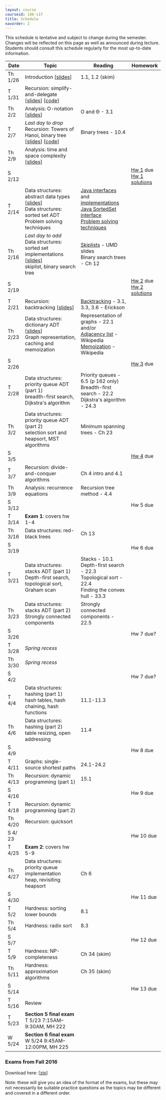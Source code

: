 ```yaml
---
layout: course
courseid: 146-s17
title: Schedule
navorder: 2
---
```


<a name="schedule"></a>

This schedule is tentative and subject to change during the semester. Changes will be reflected on this page as well as announced during lecture. Students should consult this schedule regularly for the most up-to-date information.

Date|Topic|Reading|Homework
----|-----|-------|--------
Th 1/26 | Introduction [[slides](intro.pdf)] | 1.1, 1.2 (skim)
T 1/31 | Recursion: simplify-and-delegate [[slides](recursion1.pdf)] [[code](//github.com/jnylam/SJSU-cs146-s17/tree/master/01_Recursion1/src/cc/jennylam/cs146)] | 
Th 2/2 | Analysis: O-notation [[slides](o-notation.pdf)] | O and &Theta; - 3.1
T 2/7 | _Last day to drop_<br>Recursion: Towers of Hanoi, binary tree [[slides](recursion2.pdf)] [[code](//github.com/jnylam/SJSU-cs146-s17/tree/master/02_Recursion2/src/cc/jennylam/cs146)] | Binary trees - 10.4
Th 2/9 | Analysis: time and space complexity [[slides](timecomplexity.pdf)]
S 2/12 | | | [Hw 1](homework01.html) due<br>[Hw 1 solutions](hw01.pdf)
T 2/14 | Data structures: abstract data types [[slides](introds.pdf)]<br>Data structures: sorted set ADT <br>Problem solving techniques | [Java interfaces](https://docs.oracle.com/javase/tutorial/collections/interfaces/index.html) and [implementations](https://docs.oracle.com/javase/tutorial/collections/implementations/index.html)<br>[Java SortedSet interface](https://docs.oracle.com/javase/8/docs/api/java/util/SortedSet.html)<br>[Problem solving techniques](http://www.cs.yale.edu/homes/aspnes/pinewiki/ProblemSolvingTechniques.html)
Th 2/16  | _Last day to add_<br>Data structures: sorted set implementations [[slides](skiplist.pdf)]<br>skiplist, binary search tree | [Skiplists](https://www.cs.umd.edu/class/spring2008/cmsc420/L12.SkipLists.pdf) - UMD slides<br>Binary search trees - Ch 12
S 2/19 | | | [Hw 2](homework02.html) due<br>[Hw 2 solutions](hw02.pdf)
T 2/21 | Recursion: backtracking [[slides](backtracking.pdf)] | [Backtracking](//jeffe.cs.illinois.edu/teaching/algorithms/notes/03-backtracking.pdf) - 3.1, 3.3, 3.6 - Erickson
Th 2/23 | Data structures: dictionary ADT [[slides](dictionary.pdf)]<br>Graph representation, caching and memoization | Representation of graphs - 22.1 and/or<br>[Adjacency list](//en.wikipedia.org/wiki/Adjacency_list) - Wikipedia<br>[Memoization](//en.wikipedia.org/wiki/Memoization) - Wikipedia
S 2/26 | | | [Hw 3](homework03.html) due
T 2/28 | Data structures: priority queue ADT (part 1)<br>breadth-first search, Dijkstra's algorithm | Priority queues - 6.5 (p 162 only)<br>Breadth-first search - 22.2<br>Dijkstra's algorithm - 24.3
Th 3/2 | Data structures: priority queue ADT (part 2)<br>selection sort and heapsort, MST algorithms | Minimum spanning trees - Ch 23
S 3/5 | | | [Hw 4](homework04.html) due
T 3/7 | Recursion: divide-and-conquer algorithms | Ch 4 intro and 4.1
Th 3/9 | Analysis: recurrence equations | Recursion tree method - 4.4
S 3/12 | | | Hw 5 due
T 3/14 | __Exam 1__: covers hw 1-4
Th 3/16 | Data structures: red-black trees | Ch 13
S 3/19 | | | Hw 6 due
T 3/21 | Data structures: stacks ADT (part 1)<br>Depth-first search, topological sort, Graham scan | Stacks - 10.1<br> Depth-first search - 22.3<br>Topological sort - 22.4<br> Finding the convex hull - 33.3
Th 3/23 | Data structures: stacks ADT (part 2)<br>Strongly connected components | Strongly connected components - 22.5
S 3/26 | | | Hw 7 due?
T 3/28 | _Spring recess_ | 
Th 3/30 | _Spring recess_ |
S 4/2 | | | Hw 7 due?
T 4/4 | Data structures: hashing (part 1)<br>hash tables, hash chaining, hash functions | 11.1-11.3
Th 4/6 | Data structures: hashing (part 2)<br> table resizing, open addressing | 11.4
S 4/9 | | | Hw 8 due
T 4/11 | Graphs: single-source shortest paths | 24.1-24.2
Th 4/13 | Recursion: dynamic programming (part 1) | 15.1
S 4/16 | | | Hw 9 due
T 4/18 | Recursion: dynamic programming (part 2)
Th 4/20 | Recursion: quicksort
S 4/ 23 | | | Hw 10 due
T 4/25 | __Exam 2__: covers hw 5-9
Th 4/27 | Data structures: priority queue implementation<br>heap, revisiting heapsort | Ch 6
S 4/30 | | | Hw 11 due
T 5/2 | Hardness: sorting lower bounds | 8.1
Th 5/4 | Hardness: radix sort  | 8.3
S 5/7 | | | Hw 12 due
T 5/9 | Hardness: NP-completeness | Ch 34 (skim)
Th 5/11 | Hardness: approximation algorithms | Ch 35 (skim)
S 5/14 | | | Hw 13 due
T 5/16 | Review |
T 5/23 | __Section 5 final exam__ T 5/23  7:15AM&ndash;9:30AM, MH 222<br />
W 5/24 | __Section 6 final exam__ W 5/24  9:45AM&ndash;12:00PM, MH 225



### Exams from Fall 2016

Download here: [[zip](exams.zip)]

Note: these will give you an idea of the format of the exams, but these may not necessarily be suitable practice questions as the topics may be different and covered in a different order.
